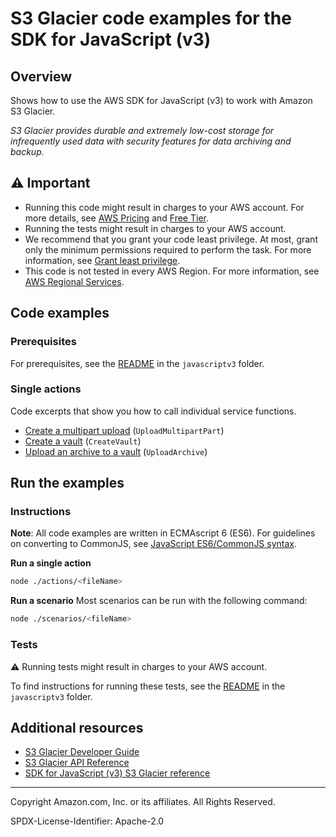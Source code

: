 # S3 Glacier code examples for the SDK for JavaScript (v3)

## Overview

Shows how to use the AWS SDK for JavaScript (v3) to work with Amazon S3 Glacier.

<!--custom.overview.start-->
<!--custom.overview.end-->

_S3 Glacier provides durable and extremely low-cost storage for infrequently used data with security features for data archiving and backup._

## ⚠ Important

* Running this code might result in charges to your AWS account. For more details, see [AWS Pricing](https://aws.amazon.com/pricing/) and [Free Tier](https://aws.amazon.com/free/).
* Running the tests might result in charges to your AWS account.
* We recommend that you grant your code least privilege. At most, grant only the minimum permissions required to perform the task. For more information, see [Grant least privilege](https://docs.aws.amazon.com/IAM/latest/UserGuide/best-practices.html#grant-least-privilege).
* This code is not tested in every AWS Region. For more information, see [AWS Regional Services](https://aws.amazon.com/about-aws/global-infrastructure/regional-product-services).

<!--custom.important.start-->
<!--custom.important.end-->

## Code examples

### Prerequisites

For prerequisites, see the [README](../../README.md#Prerequisites) in the `javascriptv3` folder.


<!--custom.prerequisites.start-->
<!--custom.prerequisites.end-->

### Single actions

Code excerpts that show you how to call individual service functions.

- [Create a multipart upload](None) (`UploadMultipartPart`)
- [Create a vault](src/libs/glacierClient.js#L13) (`CreateVault`)
- [Upload an archive to a vault](src/libs/glacierClient.js#L13) (`UploadArchive`)


<!--custom.examples.start-->
<!--custom.examples.end-->

## Run the examples

### Instructions

**Note**: All code examples are written in ECMAscript 6 (ES6). For guidelines on converting to CommonJS, see
[JavaScript ES6/CommonJS syntax](https://docs.aws.amazon.com/sdk-for-javascript/v3/developer-guide/sdk-examples-javascript-syntax.html).

**Run a single action**

```bash
node ./actions/<fileName>
```

**Run a scenario**
Most scenarios can be run with the following command:
```bash
node ./scenarios/<fileName>
```

<!--custom.instructions.start-->
<!--custom.instructions.end-->



### Tests

⚠ Running tests might result in charges to your AWS account.


To find instructions for running these tests, see the [README](../../README.md#Tests)
in the `javascriptv3` folder.



<!--custom.tests.start-->
<!--custom.tests.end-->

## Additional resources

- [S3 Glacier Developer Guide](https://docs.aws.amazon.com/amazonglacier/latest/dev/introduction.html)
- [S3 Glacier API Reference](https://docs.aws.amazon.com/amazonglacier/latest/dev/amazon-glacier-api.html)
- [SDK for JavaScript (v3) S3 Glacier reference](https://docs.aws.amazon.com/AWSJavaScriptSDK/v3/latest/client/glacier)

<!--custom.resources.start-->
<!--custom.resources.end-->

---

Copyright Amazon.com, Inc. or its affiliates. All Rights Reserved.

SPDX-License-Identifier: Apache-2.0
